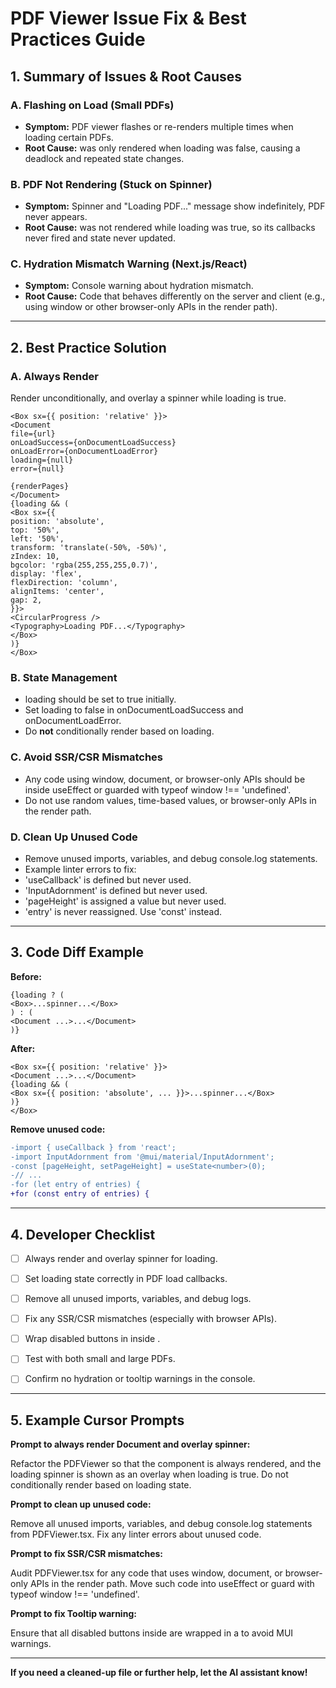  # PDF Viewer Issue Fix & Best Practices Guide



## 1. Summary of Issues & Root Causes



### A. Flashing on Load (Small PDFs)



- **Symptom:** PDF viewer flashes or re-renders multiple times when loading certain PDFs.
- **Root Cause:** <Document /> was only rendered when loading was false, causing a deadlock and repeated state changes.



### B. PDF Not Rendering (Stuck on Spinner)



- **Symptom:** Spinner and "Loading PDF..." message show indefinitely, PDF never appears.
- **Root Cause:** <Document /> was not rendered while loading was true, so its callbacks never fired and state never updated.



### C. Hydration Mismatch Warning (Next.js/React)



- **Symptom:** Console warning about hydration mismatch.
- **Root Cause:** Code that behaves differently on the server and client (e.g., using window or other browser-only APIs in the render path).



---



## 2. Best Practice Solution



### **A. Always Render <Document />**



Render <Document /> unconditionally, and overlay a spinner while loading is true.



```tsx
<Box sx={{ position: 'relative' }}>
<Document
file={url}
onLoadSuccess={onDocumentLoadSuccess}
onLoadError={onDocumentLoadError}
loading={null}
error={null}

{renderPages}
</Document>
{loading && (
<Box sx={{
position: 'absolute',
top: '50%',
left: '50%',
transform: 'translate(-50%, -50%)',
zIndex: 10,
bgcolor: 'rgba(255,255,255,0.7)',
display: 'flex',
flexDirection: 'column',
alignItems: 'center',
gap: 2,
}}>
<CircularProgress />
<Typography>Loading PDF...</Typography>
</Box>
)}
</Box>
```



### **B. State Management**



- loading should be set to true initially.
- Set loading to false in onDocumentLoadSuccess and onDocumentLoadError.
- Do **not** conditionally render <Document /> based on loading.



### **C. Avoid SSR/CSR Mismatches**



- Any code using window, document, or browser-only APIs should be inside useEffect or guarded with typeof window !== 'undefined'.
- Do not use random values, time-based values, or browser-only APIs in the render path.



### **D. Clean Up Unused Code**



- Remove unused imports, variables, and debug console.log statements.
- Example linter errors to fix:
- 'useCallback' is defined but never used.
- 'InputAdornment' is defined but never used.
- 'pageHeight' is assigned a value but never used.
- 'entry' is never reassigned. Use 'const' instead.



---



## 3. Code Diff Example



**Before:**



```tsx
{loading ? (
<Box>...spinner...</Box>
) : (
<Document ...>...</Document>
)}
```



**After:**



```tsx
<Box sx={{ position: 'relative' }}>
<Document ...>...</Document>
{loading && (
<Box sx={{ position: 'absolute', ... }}>...spinner...</Box>
)}
</Box>
```



**Remove unused code:**



```diff
-import { useCallback } from 'react';
-import InputAdornment from '@mui/material/InputAdornment';
-const [pageHeight, setPageHeight] = useState<number>(0);
-// ...
-for (let entry of entries) {
+for (const entry of entries) {
```



---



## 4. Developer Checklist



- [ ] Always render <Document /> and overlay spinner for loading.
- [ ] Set loading state correctly in PDF load callbacks.
- [ ] Remove all unused imports, variables, and debug logs.
- [ ] Fix any SSR/CSR mismatches (especially with browser APIs).
- [ ] Wrap disabled buttons in <span> inside <Tooltip>.
- [ ] Test with both small and large PDFs.
- [ ] Confirm no hydration or tooltip warnings in the console.



---



## 5. Example Cursor Prompts



**Prompt to always render Document and overlay spinner:**

Refactor the PDFViewer so that the <Document /> component is always rendered, and the loading spinner is shown as an overlay when loading is true. Do not conditionally render <Document /> based on loading state.

**Prompt to clean up unused code:**

Remove all unused imports, variables, and debug console.log statements from PDFViewer.tsx. Fix any linter errors about unused code.

**Prompt to fix SSR/CSR mismatches:**

Audit PDFViewer.tsx for any code that uses window, document, or browser-only APIs in the render path. Move such code into useEffect or guard with typeof window !== 'undefined'.

**Prompt to fix Tooltip warning:**

Ensure that all disabled buttons inside <Tooltip> are wrapped in a <span> to avoid MUI warnings.

---



**If you need a cleaned-up file or further help, let the AI assistant know!**